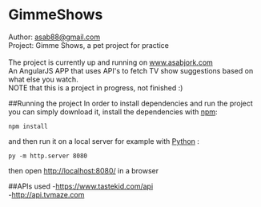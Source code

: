 # GimmeShows
Author: asab88@gmail.com <br>
Project: Gimme Shows, a pet project for practice<br><br>
The project is currently up and running on <a href="http://www.asabjork.com">www.asabjork.com</a><br>
An AngularJS APP that uses API's to fetch TV show suggestions based on what else you watch.<br>
NOTE that this is a project in progress, not finished :)

##Running the project
In order to install dependencies and run the project you can simply download it, install the dependencies with <a href="https://www.npmjs.com/">npm</a>:

```
npm install
```

and then run it on a local server for example with <a href="https://www.python.org/downloads/">Python</a> :

```
py -m http.server 8080
```

then open <a href="http://localhost:8080/">http://localhost:8080/</a> in a browser

##APIs used
-https://www.tastekid.com/api <br>
-http://api.tvmaze.com

